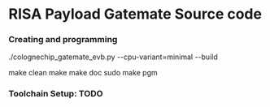 # RISA Payload Gatemate Source code

### Creating and programming
./colognechip_gatemate_evb.py --cpu-variant=minimal --build


make clean
make
make doc
sudo make pgm



### Toolchain Setup: TODO